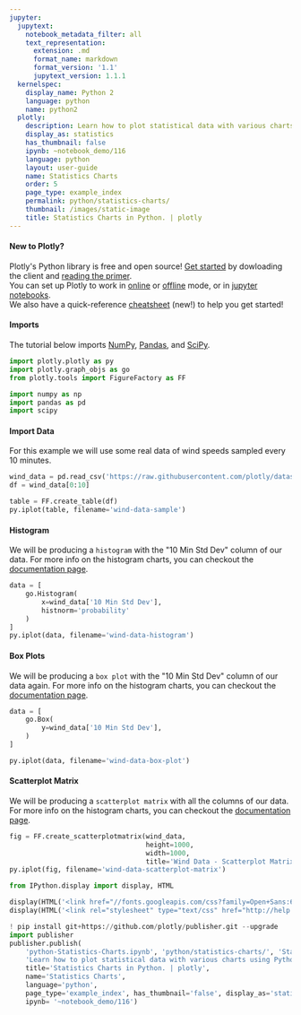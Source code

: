 ```yaml
---
jupyter:
  jupytext:
    notebook_metadata_filter: all
    text_representation:
      extension: .md
      format_name: markdown
      format_version: '1.1'
      jupytext_version: 1.1.1
  kernelspec:
    display_name: Python 2
    language: python
    name: python2
  plotly:
    description: Learn how to plot statistical data with various charts using Python.
    display_as: statistics
    has_thumbnail: false
    ipynb: ~notebook_demo/116
    language: python
    layout: user-guide
    name: Statistics Charts
    order: 5
    page_type: example_index
    permalink: python/statistics-charts/
    thumbnail: /images/static-image
    title: Statistics Charts in Python. | plotly
---
```


#### New to Plotly?
Plotly's Python library is free and open source! [Get started](https://plot.ly/python/getting-started/) by dowloading the client and [reading the primer](https://plot.ly/python/getting-started/).
<br>You can set up Plotly to work in [online](https://plot.ly/python/getting-started/#initialization-for-online-plotting) or [offline](https://plot.ly/python/getting-started/#initialization-for-offline-plotting) mode, or in [jupyter notebooks](https://plot.ly/python/getting-started/#start-plotting-online).
<br>We also have a quick-reference [cheatsheet](https://images.plot.ly/plotly-documentation/images/python_cheat_sheet.pdf) (new!) to help you get started!


#### Imports
The tutorial below imports [NumPy](http://www.numpy.org/), [Pandas](https://plot.ly/pandas/intro-to-pandas-tutorial/), and [SciPy](https://www.scipy.org/).

```python
import plotly.plotly as py
import plotly.graph_objs as go
from plotly.tools import FigureFactory as FF

import numpy as np
import pandas as pd
import scipy
```

#### Import Data


For this example we will use some real data of wind speeds sampled every 10 minutes.

```python
wind_data = pd.read_csv('https://raw.githubusercontent.com/plotly/datasets/master/wind_speed_laurel_nebraska.csv')
df = wind_data[0:10]

table = FF.create_table(df)
py.iplot(table, filename='wind-data-sample')
```

#### Histogram


We will be producing a `histogram` with the "10 Min Std Dev" column of our data. For more info on the histogram charts, you can checkout the [documentation page](https://plot.ly/python/histograms/).

```python
data = [
    go.Histogram(
        x=wind_data['10 Min Std Dev'],
        histnorm='probability'
    )
]
py.iplot(data, filename='wind-data-histogram')
```

#### Box Plots


We will be producing a `box plot` with the "10 Min Std Dev" column of our data again. For more info on the histogram charts, you can checkout the [documentation page](https://plot.ly/python/box-plots/).

```python
data = [
    go.Box(
        y=wind_data['10 Min Std Dev'],
    )
]

py.iplot(data, filename='wind-data-box-plot')
```

#### Scatterplot Matrix


We will be producing a `scatterplot matrix` with all the columns of our data. For more info on the histogram charts, you can checkout the [documentation page](https://plot.ly/python/scatterplot-matrix/).

```python
fig = FF.create_scatterplotmatrix(wind_data,
                                  height=1000,
                                  width=1000,
                                  title='Wind Data - Scatterplot Matrix')
py.iplot(fig, filename='wind-data-scatterplot-matrix')
```

```python
from IPython.display import display, HTML

display(HTML('<link href="//fonts.googleapis.com/css?family=Open+Sans:600,400,300,200|Inconsolata|Ubuntu+Mono:400,700" rel="stylesheet" type="text/css" />'))
display(HTML('<link rel="stylesheet" type="text/css" href="http://help.plot.ly/documentation/all_static/css/ipython-notebook-custom.css">'))

! pip install git+https://github.com/plotly/publisher.git --upgrade
import publisher
publisher.publish(
    'python-Statistics-Charts.ipynb', 'python/statistics-charts/', 'Statistics Charts | plotly',
    'Learn how to plot statistical data with various charts using Python.',
    title='Statistics Charts in Python. | plotly',
    name='Statistics Charts',
    language='python',
    page_type='example_index', has_thumbnail='false', display_as='statistics', order=5,
    ipynb= '~notebook_demo/116')
```

```python

```